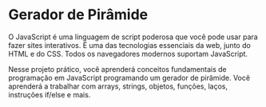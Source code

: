 # Gerador de Pirâmide

O JavaScript é uma linguagem de script poderosa que você pode usar para fazer sites interativos. É uma das tecnologias essenciais da web, junto do HTML e do CSS. Todos os navegadores modernos suportam JavaScript.

Nesse projeto prático, você aprenderá conceitos fundamentais de programação em JavaScript programando um gerador de pirâmide. Você aprenderá a trabalhar com arrays, strings, objetos, funções, laços, instruções if/else e mais.